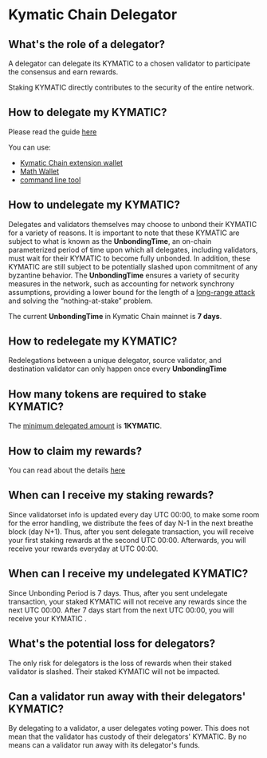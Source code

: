 # Kymatic Chain Delegator

## What's the role of a delegator?

A delegator can delegate its KYMATIC to a chosen validator to participate the consensus and earn rewards.


Staking KYMATIC directly contributes to the security of the entire network.

## How to delegate my KYMATIC?

Please read the guide [here](../../smart-chain/delegator/del-guide.md)

You can use:

* [Kymatic Chain extension wallet](../../smart-chain/wallet/shree.md)
* [Math Wallet](http://blog.mathwallet.xyz/?p=3890)
* [command line tool](https://github.com/githubusername/githubrepo/node/releases/tag/v0.8.1)



## How to undelegate my KYMATIC?

Delegates and validators themselves may choose to unbond their KYMATIC for a variety of reasons. It is important to note that these KYMATIC are subject to what is known as the **UnbondingTime**, an on-chain parameterized period of time upon which all delegates, including validators, must wait for their KYMATIC to become fully unbonded. In addition, these KYMATIC are still subject to be potentially slashed upon commitment of any byzantine behavior. The **UnbondingTime** ensures a variety of security measures in the network, such as accounting for network synchrony assumptions, providing a lower bound for the length of a [long-range attack](https://cosmos.network/docs/spec/ibc/references.html#3) and solving the “nothing-at-stake” problem.

The current  **UnbondingTime**  in Kymatic Chain mainnet is **7 days**.

## How to redelegate my KYMATIC?

Redelegations between a unique delegator, source validator, and destination validator can only happen once every **UnbondingTime**

## How many tokens are required to stake KYMATIC?

The [minimum delegated amount](../../smart-chain/validator/Parameters.md) is **1KYMATIC**.

## How to claim my rewards?

You can read about the details [here](../../guides/concepts/bc-staking.md)

## When can I receive my staking rewards?

Since validatorset info is updated every day UTC 00:00, to make some room for the error handling, we distribute the fees of day N-1 in the next breathe block (day N+1). Thus, after you sent delegate transaction, you will receive your first staking rewards at the second UTC 00:00. Afterwards, you will receive your rewards everyday at UTC 00:00.

## When can I receive my undelegated KYMATIC?

Since Unbonding Period is 7 days. Thus, after you sent undelegate transaction, your staked KYMATIC will not  receive any rewards since the next UTC 00:00. After 7 days start from the next UTC 00:00, you will receive your KYMATIC .

## What's the potential loss for delegators?
The only risk for delegators is the loss of rewards when their staked validator is slashed. Their staked KYMATIC will not be impacted.

## Can a validator run away with their delegators' KYMATIC?
By delegating to a validator, a user delegates voting power.  This does not mean that the validator has custody of their delegators' KYMATIC. By no means can a validator run away with its delegator's funds.